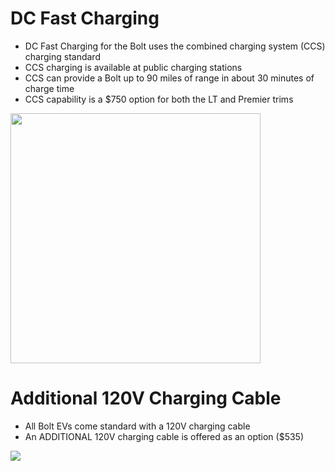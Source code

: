 # DC Fast Charging
  * DC Fast Charging for the Bolt uses the combined charging system (CCS) charging standard
  * CCS charging is available at public charging stations
  * CCS can provide a Bolt up to 90 miles of range in about 30 minutes of charge time
  * CCS capability is a $750 option for both the LT and Premier trims
<img src="http://www.plugincars.com/sites/default/files/Chevrolet-BoltEV-044.jpg" width="400" />

# Additional 120V Charging Cable
  * All Bolt EVs come standard with a 120V charging cable
  * An ADDITIONAL 120V charging cable is offered as an option ($535)
<img style="display:block; max-width: 100%;" src="https://i.ebayimg.com/thumbs/images/g/ATAAAOSw7H1ZlS4m/s-l225.jpg" />
